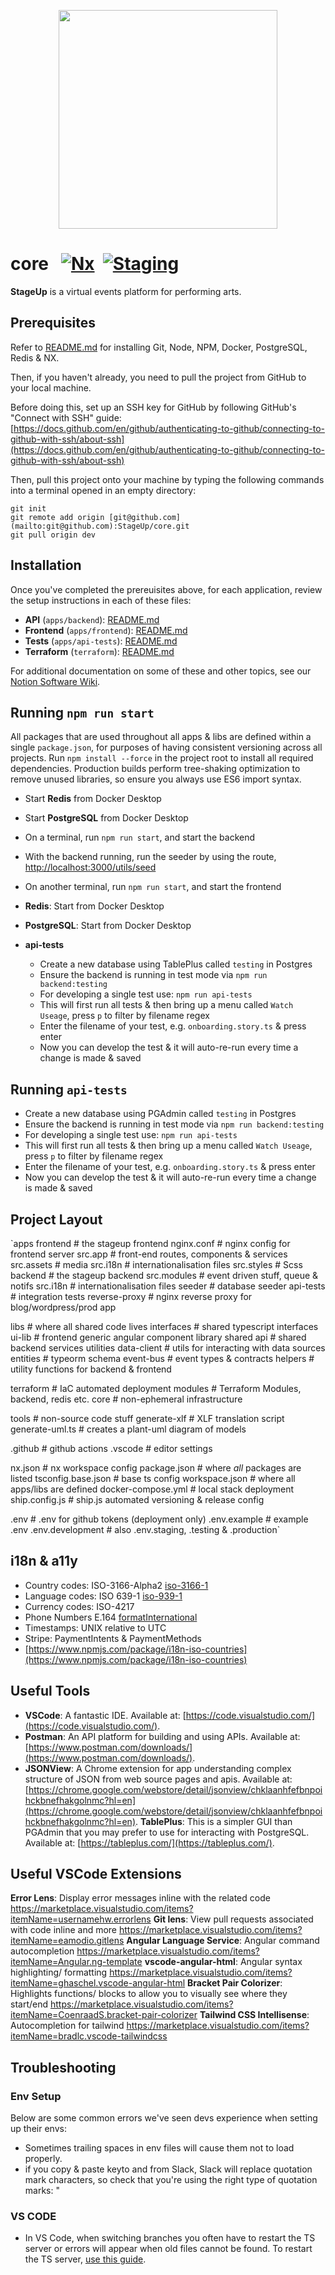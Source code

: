 <p align="center">
  <img src="https://user-images.githubusercontent.com/61694629/119231515-31434200-bb19-11eb-8aec-3f1927f3f183.jpg" width="350" >
</p>

# core &nbsp; [![Nx](https://img.shields.io/badge/Maintained%20with-Nx-cc00ff.svg)](https://nx.dev/) &nbsp;[![Staging](https://github.com/StageUp/core/actions/workflows/2-deploy-staging.yml/badge.svg)](https://github.com/StageUp/core/actions/workflows/2-deploy-staging.yml) 

**StageUp** is a virtual events platform for performing arts.

## Prerequisites

Refer to [README.md](https://github.com/StageUp/core/blob/dev/apps/README.md) for installing Git, Node, NPM, Docker, PostgreSQL, Redis & NX.

Then, if you haven't already, you need to pull the project from GitHub to your local machine.

Before doing this, set up an SSH key for GitHub by following GitHub's "Connect with SSH" guide: [https://docs.github.com/en/github/authenticating-to-github/connecting-to-github-with-ssh/about-ssh](https://docs.github.com/en/github/authenticating-to-github/connecting-to-github-with-ssh/about-ssh) 

Then, pull this project onto your machine by typing the following commands into a terminal opened in an empty directory:

```
git init
git remote add origin [git@github.com](mailto:git@github.com):StageUp/core.git
git pull origin dev
```

## Installation

Once you've completed the prereuisites above, for each application, review the setup instructions in each of these files:

- **API** (`apps/backend`): [README.md](apps/backend/README.md)
- **Frontend** (`apps/frontend`): [README.md](apps/frontend/README.md)
- **Tests** (`apps/api-tests`): [README.md](apps/api-tests/README.md)
- **Terraform** (`terraform`): [README.md](terraform/README.md)

For additional documentation on some of these and other topics, see our [Notion Software Wiki](https://www.notion.so/Software-Wiki-1b9f997a4d7942b49de9036eeb3f0f41).
## Running `npm run start`

All packages that are used throughout all apps & libs are defined within a single `package.json`, for purposes of having consistent versioning across all projects. Run `npm install --force` in the project root to install all required dependencies. Production builds perform tree-shaking optimization to remove unused libraries, so ensure you always use ES6 import syntax.

- Start **Redis** from Docker Desktop
- Start **PostgreSQL** from Docker Desktop
- On a terminal, run `npm run start`, and start the backend
- With the backend running, run the seeder by using the route, [http://localhost:3000/utils/seed](http://localhost:3000/utils/seed)
- On another terminal, run `npm run start`, and start the frontend

- **Redis**: Start from Docker Desktop
- **PostgreSQL**: Start from Docker Desktop
- **api-tests**
  - Create a new database using TablePlus called `testing` in Postgres
  - Ensure the backend is running in test mode via `npm run backend:testing`
  - For developing a single test use: `npm run api-tests`
  - This will first run all tests & then bring up a menu called `Watch Useage`, press `p` to filter by filename regex
  - Enter the filename of your test, e.g. `onboarding.story.ts` & press enter
  - Now you can develop the test & it will auto-re-run every time a change is made & saved

## **Running `api-tests`**

- Create a new database using PGAdmin called `testing` in Postgres
- Ensure the backend is running in test mode via `npm run backend:testing`
- For developing a single test use: `npm run api-tests`
- This will first run all tests & then bring up a menu called `Watch Useage`, press `p` to filter by filename regex
- Enter the filename of your test, e.g. `onboarding.story.ts` & press enter
- Now you can develop the test & it will auto-re-run every time a change is made & saved

## **Project Layout**

  `apps
    frontend           # the stageup frontend
      nginx.conf       # nginx config for frontend server
      src.app          # front-end routes, components & services
      src.assets       # media
      src.i18n         # internationalisation files
      src.styles       # Scss
    backend            # the stageup backend
      src.modules      # event driven stuff, queue & notifs
      src.i18n         # internationalisation files
      seeder           # database seeder
    api-tests          # integration tests
    reverse-proxy      # nginx reverse proxy for blog/wordpress/prod app

  libs                 # where all shared code lives
    interfaces         # shared typescript interfaces
    ui-lib             # frontend generic angular component library
    shared
      api              # shared backend services utilities
        data-client    # utils for interacting with data sources
        entities       # typeorm schema
        event-bus      # event types & contracts
      helpers          # utility functions for backend & frontend

  terraform            # IaC automated deployment
    modules            # Terraform Modules, backend, redis etc.
    core               # non-ephemeral infrastructure
    
  tools                # non-source code stuff
    generate-xlf       # XLF translation script 
    generate-uml.ts    # creates a plant-uml diagram of models

  .github              # github actions
  .vscode              # editor settings
  
  nx.json              # nx workspace config
  package.json         # where _all_ packages are listed
  tsconfig.base.json   # base ts config
  workspace.json       # where all apps/libs are defined
  docker-compose.yml   # local stack deployment
  ship.config.js       # ship.js automated versioning & release config
  
  .env                 # .env for github tokens (deployment only)
  .env.example         # example .env
  .env.development     # also .env.staging, .testing & .production`

## **i18n & a11y**

- Country codes: ISO-3166-Alpha2 [iso-3166-1](https://www.npmjs.com/package/iso-3166-1)
- Language codes: ISO 639-1 [iso-939-1](https://www.npmjs.com/package/iso-639-1)
- Currency codes: ISO-4217
- Phone Numbers E.164 [formatInternational](https://www.npmjs.com/package/libphonenumber-js)
- Timestamps: UNIX relative to UTC
- Stripe: PaymentIntents & PaymentMethods
- [https://www.npmjs.com/package/i18n-iso-countries](https://www.npmjs.com/package/i18n-iso-countries)

## **Useful Tools**

- **VSCode**: A fantastic IDE. Available at: [https://code.visualstudio.com/](https://code.visualstudio.com/).
- **Postman**: An API platform for building and using APIs. Available at: [https://www.postman.com/downloads/](https://www.postman.com/downloads/).
- **JSONView**: A Chrome extension for app understanding complex structure of JSON from web source pages and apis. Available at: [https://chrome.google.com/webstore/detail/jsonview/chklaanhfefbnpoihckbnefhakgolnmc?hl=en](https://chrome.google.com/webstore/detail/jsonview/chklaanhfefbnpoihckbnefhakgolnmc?hl=en).
**TablePlus**: This is a simpler GUI than PGAdmin that you may prefer to use for interacting with PostgreSQL. Available at: [https://tableplus.com/](https://tableplus.com/).
## **Useful VSCode Extensions**

**Error Lens**: Display error messages inline with the related code https://marketplace.visualstudio.com/items?itemName=usernamehw.errorlens
**Git lens**: View pull requests associated with code inline and more https://marketplace.visualstudio.com/items?itemName=eamodio.gitlens
**Angular Language Service**: Angular command autocompletion https://marketplace.visualstudio.com/items?itemName=Angular.ng-template
**vscode-angular-html**: Angular syntax highlighting/ formatting https://marketplace.visualstudio.com/items?itemName=ghaschel.vscode-angular-html
**Bracket Pair Colorizer**: Highlights functions/ blocks to allow you to visually see where they start/end https://marketplace.visualstudio.com/items?itemName=CoenraadS.bracket-pair-colorizer
**Tailwind CSS Intellisense**: Autocompletion for tailwind https://marketplace.visualstudio.com/items?itemName=bradlc.vscode-tailwindcss

## **Troubleshooting**

### **Env Setup**

Below are some common errors we've seen devs experience when setting up their envs:

- Sometimes trailing spaces in env files will cause them not to load properly.
- if you copy & paste keyto and from Slack, Slack will replace quotation mark characters, so check that you're using the right type of quotation marks:  "
### **VS CODE**

- In VS Code, when switching branches you often have to restart the TS server or errors will appear when old files cannot be found. To restart the TS server, [use this guide](https://stackoverflow.com/questions/64454845/where-is-vscodes-restart-ts-server).